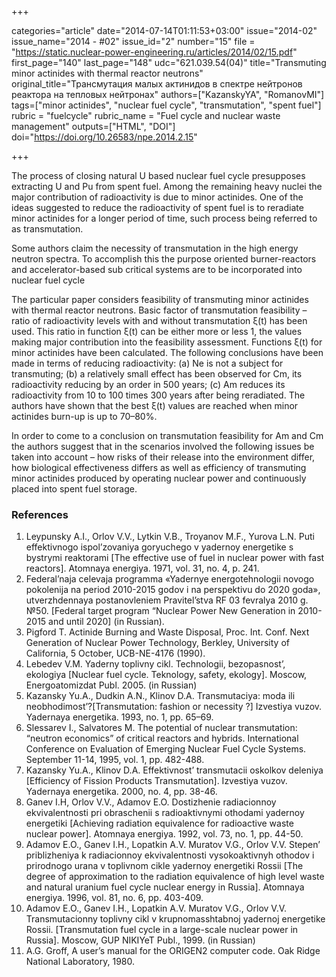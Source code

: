 +++

categories="article"
date="2014-07-14T01:11:53+03:00"
issue="2014-02"
issue_name="2014 - #02"
issue_id="2"
number="15"
file = "https://static.nuclear-power-engineering.ru/articles/2014/02/15.pdf"
first_page="140"
last_page="148"
udc="621.039.54(04)"
title="Transmuting minor actinides with thermal reactor neutrons"
original_title="Трансмутация малых актинидов в спектре нейтронов реактора на тепловых нейтронах"
authors=["KazanskyYA", "RomanovMI"]
tags=["minor actinides", "nuclear fuel cycle", "transmutation", "spent fuel"]
rubric = "fuelcycle"
rubric_name = "Fuel cycle and nuclear waste management"
outputs=["HTML", "DOI"]
doi="https://doi.org/10.26583/npe.2014.2.15"

+++

The process of closing natural U based nuclear fuel cycle presupposes extracting U and Pu from spent fuel. Among the remaining heavy nuclei the major contribution of radioactivity is due to minor actinides. One of the ideas suggested to reduce the radioactivity of spent fuel is to reradiate minor actinides for a longer period of time, such process being referred to as transmutation.

Some authors claim the necessity of transmutation in the high energy neutron spectra. To accomplish this the purpose oriented burner-reactors and accelerator-based sub critical systems are to be incorporated into nuclear fuel cycle

The particular paper considers feasibility of transmuting minor actinides with thermal reactor neutrons. Basic factor of transmutation feasibility – ratio of radioactivity levels with and without transmutation ξ(t) has been used. This ratio in function ξ(t) can be either more or less 1, the values making major contribution into the feasibility assessment. Functions ξ(t) for minor actinides have been calculated. The following conclusions have been made in terms of reducing radioactivity: (a) Ne is not a subject for transmuting; (b) a relatively small effect has been observed for Cm, its radioactivity reducing by an order in 500 years; (c) Am reduces its radioactivity from 10 to 100 times 300 years after being reradiated. The authors have shown that the best ξ(t) values are reached when minor actinides burn-up is up to 70–80%.

In order to come to a conclusion on transmutation feasibility for Am and Cm the authors suggest that in the scenarios involved the following issues be taken into account – how risks of their release into the environment differ, how biological effectiveness differs as well as efficiency of transmuting minor actinides produced by operating nuclear power and continuously placed into spent fuel storage.

### References

1. Leypunsky A.I., Orlov V.V., Lytkin V.B., Troyanov M.F., Yurova L.N. Puti effektivnogo ispol’zovaniya goryuchego v yadernoy energetike s bystrymi reaktorami [The effective use of fuel in nuclear power with fast reactors]. Atomnaya energiya. 1971, vol. 31, no. 4, p. 241.
2. Federal’naja celevaja programma «Yadernye energotehnologii novogo pokolenija na period 2010-2015 godov i na perspektivu do 2020 goda», utverzhdennaya postanovleniem Pravitel’stva RF 03 fevralya 2010 g. №50. [Federal target program “Nuclear Power New Generation in 2010-2015 and until 2020] (in Russian).
3. Pigford Т. Actinide Burning and Waste Disposal, Proc. Int. Conf. Next Generation of Nuclear Power Technology, Berkley, University of California, 5 October, UCB-NE-4176 (1990).
4. Lebedev V.M. Yaderny toplivny cikl. Technologii, bezopasnost’, ekologiya [Nuclear fuel cycle. Teknology, safety, ekology]. Moscow, Energoatomizdat Publ. 2005. (in Russian)
5. Kazansky Yu.A., Dudkin A.N., Klinov D.A. Transmutaciya: moda ili neobhodimost’?[Transmutation: fashion or necessity ?] Izvestiya vuzov. Yadernaya energetika. 1993, no. 1, pp. 65–69.
6. Slessarev I., Salvatores M. The potential of nuclear transmutation: “neutron economics” of critical reactors and hybrids. International Conference on Evaluation of Emerging Nuclear Fuel Cycle Systems. September 11-14, 1995, vol. 1, pp. 482-488.
7. Kazansky Yu.A., Klinov D.A. Effektivnost’ transmutacii oskolkov deleniya [Efficiency of Fission Products Transmutation]. Izvestiya vuzov. Yadernaya energetika. 2000, no. 4, pp. 38-46.
8. Ganev I.H, Orlov V.V., Adamov E.O. Dostizhenie radiacionnoy ekvivalentnosti pri obraschenii s radioaktivnymi othodami yadernoy energetiki [Achieving radiation equivalence for radioactive waste nuclear power]. Atomnaya energiya. 1992, vol. 73, no. 1, pp. 44-50.
9. Adamov E.O., Ganev I.H., Lopatkin A.V. Muratov V.G., Orlov V.V. Stepen’ priblizheniya k radiacionnoy ekvivalentnosti vysokoaktivnyh othodov i prirodnogo urana v toplivnom cikle yadernoy energetiki Rossii [The degree of approximation to the radiation equivalence of high level waste and natural uranium fuel cycle nuclear energy in Russia]. Atomnaya energiya. 1996, vol. 81, no. 6, pp. 403-409.
10. Adamov E.O., Ganev I.H., Lopatkin A.V. Muratov V.G., Orlov V.V. Transmutacionny toplivny cikl v krupnomasshtabnoj yadernoj energetike Rossii. [Transmutation fuel cycle in a large-scale nuclear power in Russia]. Moscow, GUP NIKIYeT Publ., 1999. (in Russian)
11. A.G. Groff, A user’s manual for the ORIGEN2 computer code. Oak Ridge National Laboratory, 1980.
